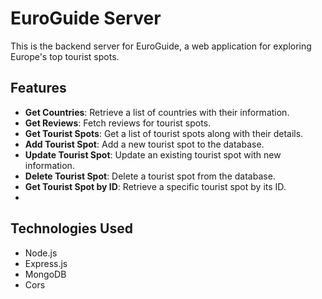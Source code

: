 # EuroGuide Server

This is the backend server for EuroGuide, a web application for exploring Europe's top tourist spots. 

## Features

- **Get Countries**: Retrieve a list of countries with their information.
- **Get Reviews**: Fetch reviews for tourist spots.
- **Get Tourist Spots**: Get a list of tourist spots along with their details.
- **Add Tourist Spot**: Add a new tourist spot to the database.
- **Update Tourist Spot**: Update an existing tourist spot with new information.
- **Delete Tourist Spot**: Delete a tourist spot from the database.
- **Get Tourist Spot by ID**: Retrieve a specific tourist spot by its ID.
- 
## Technologies Used

- Node.js
- Express.js
- MongoDB
- Cors



